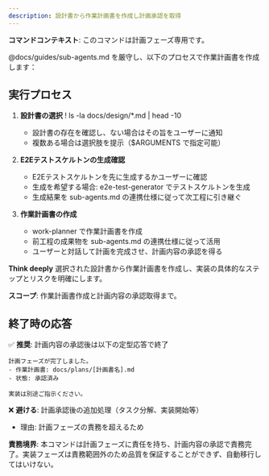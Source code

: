 ```yaml
---
description: 設計書から作業計画書を作成し計画承認を取得
---
```


**コマンドコンテキスト**: このコマンドは計画フェーズ専用です。

@docs/guides/sub-agents.md を厳守し、以下のプロセスで作業計画書を作成します：

## 実行プロセス

1. **設計書の選択**
   ! ls -la docs/design/*.md | head -10
   - 設計書の存在を確認し、ない場合はその旨をユーザーに通知
   - 複数ある場合は選択肢を提示（$ARGUMENTS で指定可能）

2. **E2Eテストスケルトンの生成確認**
   - E2Eテストスケルトンを先に生成するかユーザーに確認
   - 生成を希望する場合: e2e-test-generator でテストスケルトンを生成
   - 生成結果を sub-agents.md の連携仕様に従って次工程に引き継ぐ

3. **作業計画書の作成**
   - work-planner で作業計画書を作成
   - 前工程の成果物を sub-agents.md の連携仕様に従って活用
   - ユーザーと対話して計画を完成させ、計画内容の承認を得る

**Think deeply** 選択された設計書から作業計画書を作成し、実装の具体的なステップとリスクを明確にします。

**スコープ**: 作業計画書作成と計画内容の承認取得まで。

## 終了時の応答
✅ **推奨**: 計画内容の承認後は以下の定型応答で終了
```
計画フェーズが完了しました。
- 作業計画書: docs/plans/[計画書名].md
- 状態: 承認済み

実装は別途ご指示ください。
```

❌ **避ける**: 計画承認後の追加処理（タスク分解、実装開始等）
- 理由: 計画フェーズの責務を超えるため

**責務境界**: 本コマンドは計画フェーズに責任を持ち、計画内容の承認で責務完了。実装フェーズは責務範囲外のため品質を保証することができず、自動移行してはいけない。